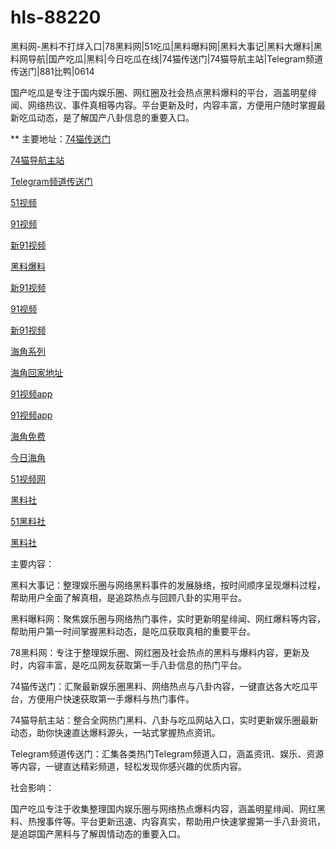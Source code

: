 # hls-88220
黑料网-黑料不打烊入口|78黑料网|51吃瓜|黑料曝料网|黑料大事记|黑料大爆料|黑料网导航|国产吃瓜|黑料|今日吃瓜在线|74猫传送门|74猫导航主站|Telegram频道传送门|881比鸭|0614

国产吃瓜是专注于国内娱乐圈、网红圈及社会热点黑料爆料的平台，涵盖明星绯闻、网络热议、事件真相等内容。平台更新及时，内容丰富，方便用户随时掌握最新吃瓜动态，是了解国产八卦信息的重要入口。

** 主要地址：<a href="https://74mao.com/">74猫传送门</a>

<a href="https://74mao.com/">74猫导航主站</a>

<a href="https://74mao.com/">Telegram频道传送门</a>

<a href="https://hj-107.pages.dev/">51视频</a>

<a href="https://hj-140.pages.dev/">91视频</a>

<a href="https://hj-142.pages.dev/">新91视频</a>

<a href="https://hj-143.pages.dev/">黑料爆料</a>

<a href="https://hj-145.pages.dev/">新91视频</a>

<a href="https://hj-149.pages.dev/">91视频</a>

<a href="https://hj-152.pages.dev/">新91视频</a>

<a href="https://hj-156.pages.dev/">海角系列</a>

<a href="https://hj-161.pages.dev/">海角回家地址</a>

<a href="https://hj-162.pages.dev/">91视频app</a>

<a href="https://hj-382.pages.dev/">91视频app</a>

<a href="https://hj-433.pages.dev/">海角免费</a>

<a href="https://hj-454.pages.dev/">今日海角</a>

<a href="https://hj-482.pages.dev/">51视频网</a>

<a href="https://hls-15.pages.dev/">黑料社</a>

<a href="https://hls-17.pages.dev/">51黑料社</a>

<a href="https://hls-19.pages.dev/">黑料社</a>

主要内容：

黑料大事记：整理娱乐圈与网络黑料事件的发展脉络，按时间顺序呈现爆料过程，帮助用户全面了解真相，是追踪热点与回顾八卦的实用平台。

黑料曝料网：聚焦娱乐圈与网络热门事件，实时更新明星绯闻、网红爆料等内容，帮助用户第一时间掌握黑料动态，是吃瓜获取真相的重要平台。

78黑料网：专注于整理娱乐圈、网红圈及社会热点的黑料与爆料内容，更新及时，内容丰富，是吃瓜网友获取第一手八卦信息的热门平台。

74猫传送门：汇聚最新娱乐圈黑料、网络热点与八卦内容，一键直达各大吃瓜平台，方便用户快速获取第一手爆料与热门事件。

74猫导航主站：整合全网热门黑料、八卦与吃瓜网站入口，实时更新娱乐圈最新动态，助你快速直达爆料源头，一站式掌握热点资讯。

Telegram频道传送门：汇集各类热门Telegram频道入口，涵盖资讯、娱乐、资源等内容，一键直达精彩频道，轻松发现你感兴趣的优质内容。

社会影响：

国产吃瓜专注于收集整理国内娱乐圈与网络热点爆料内容，涵盖明星绯闻、网红黑料、热搜事件等。平台更新迅速、内容真实，帮助用户快速掌握第一手八卦资讯，是追踪国产黑料与了解舆情动态的重要入口。
